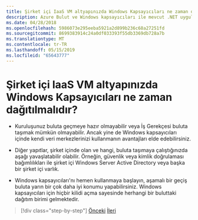 ```yaml
---
title: Şirket içi IaaS VM altyapınızda Windows Kapsayıcıları ne zaman dağıtılmalıdır?
description: Azure Bulut ve Windows kapsayıcıları ile mevcut .NET uygulamalarını modernleştirme | Şirket içinde Windows kapsayıcıları dağıtmak ne zaman Iaas VM altyapınızda
ms.date: 04/28/2018
ms.openlocfilehash: 5986073e295eeba5921a2d899b236c68a27251fd
ms.sourcegitcommit: 8699383914c24a0df033393f55db3369db728a7b
ms.translationtype: MT
ms.contentlocale: tr-TR
ms.lasthandoff: 05/15/2019
ms.locfileid: "65643777"
---
```

# <a name="when-to-deploy-windows-containers-in-your-on-premises-iaas-vm-infrastructure"></a>Şirket içi IaaS VM altyapınızda Windows Kapsayıcıları ne zaman dağıtılmalıdır?

- Kuruluşunuz buluta geçmeye hazır olmayabilir veya İş Gerekçesi buluta taşımak mümkün olmayabilir. Ancak yine de Windows kapsayıcıları içinde kendi veri merkezlerinizi kullanmanın avantajları elde edebilirsiniz.

- Diğer yapıtlar, şirket içinde olan ve hangi, buluta taşımaya çalıştığınızda aşağı yavaşlatabilir olabilir. Örneğin, güvenlik veya kimlik doğrulaması bağımlılıkları ile şirket içi Windows Server Active Directory veya başka bir şirket içi varlık.

- Windows kapsayıcıları'nı hemen kullanmaya başlayın, aşamalı bir geçiş buluta yarın bir çok daha iyi konumu yapabilirsiniz. Windows kapsayıcıları için hiçbir kilidi açma sayesinde herhangi bir buluttaki dağıtım birimi gelmektedir.

>[!div class="step-by-step"]
>[Önceki](when-not-to-deploy-to-windows-containers.md)
>[İleri](when-to-deploy-windows-containers-to-azure-vms-iaas-cloud.md)
